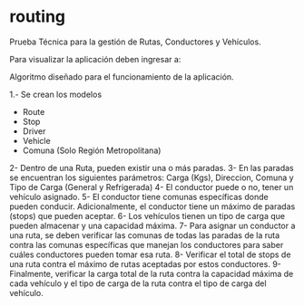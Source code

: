 # routing
Prueba Técnica para la gestión de Rutas, Conductores y Vehículos.

Para visualizar la aplicación deben ingresar a:


Algoritmo diseñado para el funcionamiento de la aplicación.

1.- Se crean los modelos

- Route
- Stop
- Driver
- Vehicle
- Comuna (Solo Región Metropolitana)

2- Dentro de una Ruta, pueden existir una o más paradas.
3- En las paradas se encuentran los siguientes parámetros: Carga (Kgs), Direccion, Comuna y Tipo de Carga (General y Refrigerada)
4- El conductor puede o no, tener un vehículo asignado.
5- El conductor tiene comunas específicas donde pueden conducir. Adicionalmente, el conductor tiene un máximo de paradas (stops) que pueden aceptar.
6- Los vehículos tienen un tipo de carga que pueden almacenar y una capacidad máxima.
7- Para asignar un conductor a una ruta, se deben verificar las comunas de todas las paradas de la ruta contra las comunas específicas que manejan los conductores para saber cuáles conductores pueden tomar esa ruta.
8- Verificar el total de stops de una ruta contra el máximo de rutas aceptadas por estos conductores.
9- Finalmente, verificar la carga total de la ruta contra la capacidad máxima de cada vehículo y el tipo de carga de la ruta contra el tipo de carga del vehículo.
